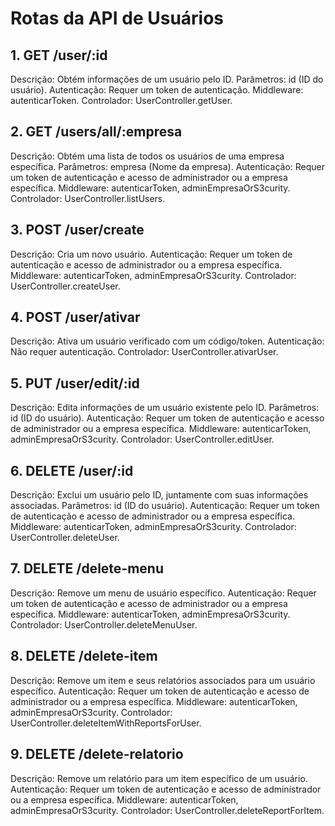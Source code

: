# Rotas da API de Usuários

## 1. GET /user/:id
Descrição: Obtém informações de um usuário pelo ID.
Parâmetros: id (ID do usuário).
Autenticação: Requer um token de autenticação.
Middleware: autenticarToken.
Controlador: UserController.getUser.

## 2. GET /users/all/:empresa
Descrição: Obtém uma lista de todos os usuários de uma empresa específica.
Parâmetros: empresa (Nome da empresa).
Autenticação: Requer um token de autenticação e acesso de administrador ou a empresa específica.
Middleware: autenticarToken, adminEmpresaOrS3curity.
Controlador: UserController.listUsers.

## 3. POST /user/create
Descrição: Cria um novo usuário.
Autenticação: Requer um token de autenticação e acesso de administrador ou a empresa específica.
Middleware: autenticarToken, adminEmpresaOrS3curity.
Controlador: UserController.createUser.

## 4. POST /user/ativar
Descrição: Ativa um usuário verificado com um código/token.
Autenticação: Não requer autenticação.
Controlador: UserController.ativarUser.

## 5. PUT /user/edit/:id
Descrição: Edita informações de um usuário existente pelo ID.
Parâmetros: id (ID do usuário).
Autenticação: Requer um token de autenticação e acesso de administrador ou a empresa específica.
Middleware: autenticarToken, adminEmpresaOrS3curity.
Controlador: UserController.editUser.

## 6. DELETE /user/:id
Descrição: Exclui um usuário pelo ID, juntamente com suas informações associadas.
Parâmetros: id (ID do usuário).
Autenticação: Requer um token de autenticação e acesso de administrador ou a empresa específica.
Middleware: autenticarToken, adminEmpresaOrS3curity.
Controlador: UserController.deleteUser.

## 7. DELETE /delete-menu
Descrição: Remove um menu de usuário específico.
Autenticação: Requer um token de autenticação e acesso de administrador ou a empresa específica.
Middleware: autenticarToken, adminEmpresaOrS3curity.
Controlador: UserController.deleteMenuUser.

## 8. DELETE /delete-item
Descrição: Remove um item e seus relatórios associados para um usuário específico.
Autenticação: Requer um token de autenticação e acesso de administrador ou a empresa específica.
Middleware: autenticarToken, adminEmpresaOrS3curity.
Controlador: UserController.deleteItemWithReportsForUser.

## 9. DELETE /delete-relatorio
Descrição: Remove um relatório para um item específico de um usuário.
Autenticação: Requer um token de autenticação e acesso de administrador ou a empresa específica.
Middleware: autenticarToken, adminEmpresaOrS3curity.
Controlador: UserController.deleteReportForItem.